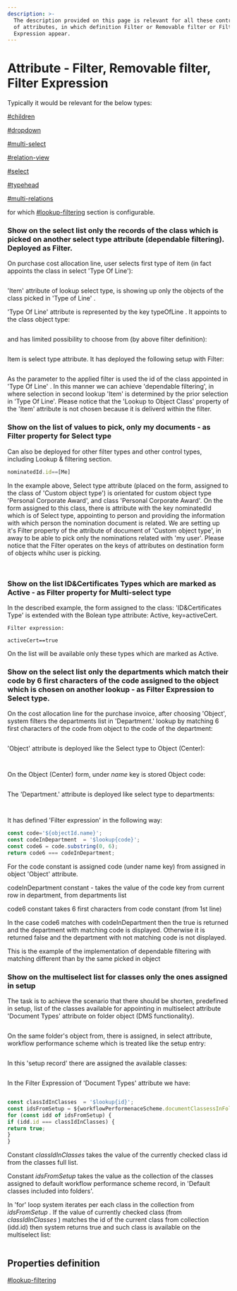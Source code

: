 ```yaml
---
description: >-
  The description provided on this page is relevant for all these control types
  of attributes, in which definition Filter or Removable filter or Filter
  Expression appear.
---
```


# Attribute - Filter, Removable filter, Filter Expression

Typically it would be relevant for the below types:

[#children](../forms/control-types.md#children "mention")

[#dropdown](../forms/control-types.md#dropdown "mention")

[#multi-select](../forms/control-types.md#multi-select "mention")

[#relation-view](../forms/control-types.md#relation-view "mention")

[#select](../forms/control-types.md#select "mention")

[#typehead](../forms/control-types.md#typehead "mention")

[#multi-relations](../forms/control-types.md#multi-relations "mention")

for which [#lookup-filtering](../forms/#lookup-filtering "mention") section is configurable.

### Show on the select list only the records of the class which is picked on another select type attribute (dependable filtering). Deployed as Filter.

&#x20;On purchase cost allocation line, user selects first type of item (in fact appoints the class in select 'Type Of Line'):

<figure><img src="../../.gitbook/assets/image (120).png" alt=""><figcaption></figcaption></figure>

'Item'  attribute of lookup select type, is showing up only the objects of the class picked in 'Type of Line' .

'Type Of Line' attribute is represented by the key typeOfLine . It appoints to the class object type:



<figure><img src="../../.gitbook/assets/image (137).png" alt=""><figcaption></figcaption></figure>

&#x20;and has limited possibility to choose from (by above filter definition):

<figure><img src="../../.gitbook/assets/image (200).png" alt=""><figcaption></figcaption></figure>

Item is select type attribute. It has deployed the following setup with Filter:

<figure><img src="../../.gitbook/assets/image (167).png" alt=""><figcaption></figcaption></figure>

As the parameter to the applied filter is used the id of the class appointed in 'Type Of Line' . In this manner we can achieve 'dependable filtering', in where selection in second lookup 'Item' is determined by the prior selection in 'Type Of Line'. Please notice that the 'Lookup to Object Class' property of the 'Item' attribute is not chosen because it is deliverd within the filter.

### Show on the list of values to pick, only my documents - as Filter property for Select type

Can also be deployed for other filter types and other control types, including Lookup & filtering section. &#x20;

```javascript
nominatedId.id==[Me]
```

In the example above, Select type  attribute  (placed on the form, assigned to the class of 'Custom object type') is orientated for custom object type 'Personal Corporate Award', and class 'Personal Corporate Award'.  On the form assigned to this class, there is attribute with the key nominatedId which is of Select type, appointing to person and providing the information with which person the nomination document is related. We are setting up it's Filter property of the attribute of   document of 'Custom object type', in away to be able to pick only the nominations related with 'my user'.  Please notice that the Filter operates on the keys of attributes on destination form of objects whihc user is picking.&#x20;

<figure><img src="../../.gitbook/assets/image (269).png" alt=""><figcaption></figcaption></figure>

<figure><img src="../../.gitbook/assets/image (196).png" alt=""><figcaption></figcaption></figure>

### Show on the list ID\&Certificates Types which are marked as Active - as Filter property for Multi-select type

In the described example, the form assigned to the class: 'ID\&Certificates Type' is extended with the Bolean type attribute: Active, key=activeCert.&#x20;

`Filter expression:`

`activeCert==true`

On the list will be available only these types which are marked as Active.&#x20;

### Show on the select list only the departments which match their code by 6 first characters of the code assigned to the object which is chosen on another lookup - as Filter Expression to Select type.

On the cost allocation line for the purchase invoice, after choosing 'Object', system filters the departments list in 'Department.' lookup by matching 6 first characters of the code from object to the code of the department:

<figure><img src="../../.gitbook/assets/image (371).png" alt=""><figcaption></figcaption></figure>

'Object' attribute is deployed like the Select type to Object (Center):

<figure><img src="../../.gitbook/assets/image (240).png" alt=""><figcaption></figcaption></figure>

<figure><img src="../../.gitbook/assets/image (264).png" alt=""><figcaption></figcaption></figure>

On the Object (Center) form, under _name_ key is stored Object code:

<figure><img src="../../.gitbook/assets/image (323).png" alt=""><figcaption></figcaption></figure>

The 'Department.' attribute is deployed like select type to departments:

<figure><img src="../../.gitbook/assets/image (66).png" alt=""><figcaption></figcaption></figure>

<figure><img src="../../.gitbook/assets/image (263).png" alt=""><figcaption></figcaption></figure>

It has defined 'Filter expression' in the following way:

```javascript
const code='${objectId.name}';
const codeInDepartment  = '$lookup{code}';
const code6 = code.substring(0, 6);
return code6 === codeInDepartment;
```

For the code constant is assigned code (under name key) from assigned in object 'Object' attribute.

codeInDepartment constant - takes the value of the code key from current row in department, from departments list

code6 constant takes 6 first characters from code constant (from 1st line)

In the case code6 matches with codeInDepartment then the true is returned and the department with matching code is displayed. Otherwise it is returned false and  the department with not matching code is not displayed.

This is the example of the implementation of dependable filtering with matching different than by the same picked in object&#x20;

### Show on the multiselect list for classes only the ones assigned in setup

The task is to achieve the scenario that there should be shorten, predefined in setup, list of the classes available for appointing in multiselect attribute 'Document Types' attribute on folder object (DMS functionality).&#x20;

<figure><img src="../../.gitbook/assets/image (413).png" alt=""><figcaption></figcaption></figure>

On the same folder's object from, there is assigned, in select attribute, workflow performance scheme which is treated like the setup entry:

&#x20;

<figure><img src="../../.gitbook/assets/image (414).png" alt=""><figcaption></figcaption></figure>

In this 'setup record' there are assigned the available classes:

<figure><img src="../../.gitbook/assets/image (415).png" alt=""><figcaption></figcaption></figure>

In the Filter Expression of 'Document Types' attribute we have:

<figure><img src="../../.gitbook/assets/image (417).png" alt=""><figcaption></figcaption></figure>

```javascript
const classIdInClasses  = '$lookup{id}';
const idsFromSetup = ${workflowPerformenaceScheme.documentClassessInFolders};
for (const idd of idsFromSetup) {
if (idd.id === classIdInClasses) {
return true;
}
}
```

Constant _classIdInClasses_ takes the value of the currently checked class id from the classes full list.

Constant  _idsFromSetup_ takes the value as the collection of the classes assigned to default workflow performance scheme record, in 'Default classes included into folders'.

In 'for' loop system iterates per each class in the collection from _idsFromSetup ._ If the value of currently checked class (from _classIdInClasses_ ) matches the id of the current class from collection  (idd.id) then system returns true  and such class is available on the multiselect list:

<figure><img src="../../.gitbook/assets/image (418).png" alt=""><figcaption></figcaption></figure>

##

## Properties definition

[#lookup-filtering](../forms/#lookup-filtering "mention")
